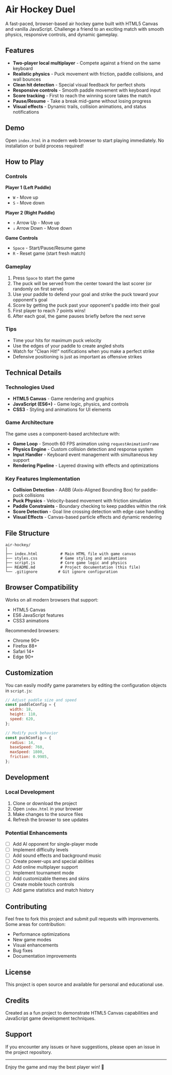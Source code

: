 # Air Hockey Duel

A fast-paced, browser-based air hockey game built with HTML5 Canvas and vanilla JavaScript. Challenge a friend to an exciting match with smooth physics, responsive controls, and dynamic gameplay.

## Features

- **Two-player local multiplayer** - Compete against a friend on the same keyboard
- **Realistic physics** - Puck movement with friction, paddle collisions, and wall bounces
- **Clean hit detection** - Special visual feedback for perfect shots
- **Responsive controls** - Smooth paddle movement with keyboard input
- **Score tracking** - First to reach the winning score takes the match
- **Pause/Resume** - Take a break mid-game without losing progress
- **Visual effects** - Dynamic trails, collision animations, and status notifications

## Demo

Open `index.html` in a modern web browser to start playing immediately. No installation or build process required!

## How to Play

### Controls

**Player 1 (Left Paddle)**
- `W` - Move up
- `S` - Move down

**Player 2 (Right Paddle)**
- `↑` Arrow Up - Move up
- `↓` Arrow Down - Move down

**Game Controls**
- `Space` - Start/Pause/Resume game
- `R` - Reset game (start fresh match)

### Gameplay

1. Press `Space` to start the game
2. The puck will be served from the center toward the last scorer (or randomly on first serve)
3. Use your paddle to defend your goal and strike the puck toward your opponent's goal
4. Score by getting the puck past your opponent's paddle into their goal
5. First player to reach 7 points wins!
6. After each goal, the game pauses briefly before the next serve

### Tips

- Time your hits for maximum puck velocity
- Use the edges of your paddle to create angled shots
- Watch for "Clean Hit!" notifications when you make a perfect strike
- Defensive positioning is just as important as offensive strikes

## Technical Details

### Technologies Used

- **HTML5 Canvas** - Game rendering and graphics
- **JavaScript (ES6+)** - Game logic, physics, and controls
- **CSS3** - Styling and animations for UI elements

### Game Architecture

The game uses a component-based architecture with:

- **Game Loop** - Smooth 60 FPS animation using `requestAnimationFrame`
- **Physics Engine** - Custom collision detection and response system
- **Input Handler** - Keyboard event management with simultaneous key support
- **Rendering Pipeline** - Layered drawing with effects and optimizations

### Key Features Implementation

- **Collision Detection** - AABB (Axis-Aligned Bounding Box) for paddle-puck collisions
- **Puck Physics** - Velocity-based movement with friction simulation
- **Paddle Constraints** - Boundary checking to keep paddles within the rink
- **Score Detection** - Goal line crossing detection with edge case handling
- **Visual Effects** - Canvas-based particle effects and dynamic rendering

## File Structure

```
air-hockey/
│
├── index.html          # Main HTML file with game canvas
├── styles.css          # Game styling and animations
├── script.js           # Core game logic and physics
├── README.md           # Project documentation (this file)
└── .gitignore         # Git ignore configuration
```

## Browser Compatibility

Works on all modern browsers that support:
- HTML5 Canvas
- ES6 JavaScript features
- CSS3 animations

Recommended browsers:
- Chrome 90+
- Firefox 88+
- Safari 14+
- Edge 90+

## Customization

You can easily modify game parameters by editing the configuration objects in `script.js`:

```javascript
// Adjust paddle size and speed
const paddleConfig = {
  width: 18,
  height: 110,
  speed: 620,
};

// Modify puck behavior
const puckConfig = {
  radius: 14,
  baseSpeed: 760,
  maxSpeed: 1800,
  friction: 0.9985,
};
```

## Development

### Local Development

1. Clone or download the project
2. Open `index.html` in your browser
3. Make changes to the source files
4. Refresh the browser to see updates

### Potential Enhancements

- [ ] Add AI opponent for single-player mode
- [ ] Implement difficulty levels
- [ ] Add sound effects and background music
- [ ] Create power-ups and special abilities
- [ ] Add online multiplayer support
- [ ] Implement tournament mode
- [ ] Add customizable themes and skins
- [ ] Create mobile touch controls
- [ ] Add game statistics and match history

## Contributing

Feel free to fork this project and submit pull requests with improvements. Some areas for contribution:

- Performance optimizations
- New game modes
- Visual enhancements
- Bug fixes
- Documentation improvements

## License

This project is open source and available for personal and educational use.

## Credits

Created as a fun project to demonstrate HTML5 Canvas capabilities and JavaScript game development techniques.

## Support

If you encounter any issues or have suggestions, please open an issue in the project repository.

---

Enjoy the game and may the best player win! 🏒
